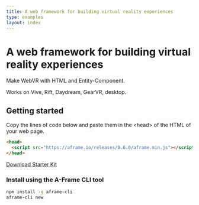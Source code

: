 ```yaml
---
title: A web framework for building virtual reality experiences
type: examples
layout: index
---
```


<h1 class="slogan">
  A web framework for building virtual reality experiences
</h1>

<div class="intro">
  <p>Make WebVR with HTML and Entity-Component.</p>
  <p>Works on Vive, Rift, Daydream, GearVR, desktop.</p>
</div>

## Getting started

Copy the lines of code below and paste them in the &lt;head&gt; of the HTML of your web page.

```html
<head>
  <script src="https://aframe.io/releases/0.6.0/aframe.min.js"></script>
</head>
```

<a class="btn btn-cta btn-kit" href="<%- url_for('docs/' + config.aframe_version + '/installation') %>#download-the-boilerplate-on-github">Download Starter Kit</a>

### Install using the A-Frame CLI tool

```bash
npm install -g aframe-cli
aframe-cli new
```
